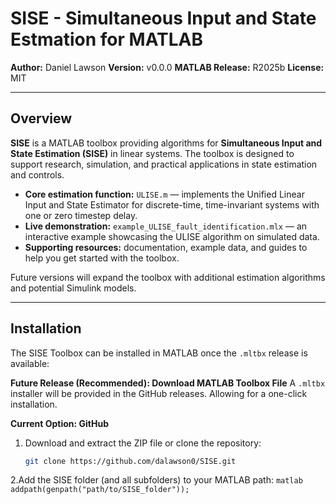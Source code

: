 # SISE - Simultaneous Input and State Estmation for MATLAB

**Author:** Daniel Lawson
**Version:** v0.0.0
**MATLAB Release:** R2025b
**License:** MIT

---

## Overview
**SISE** is a MATLAB toolbox providing algorithms for **Simultaneous Input and State Estimation (SISE)** in linear systems. The toolbox is designed to support research, simulation, and practical applications in state estimation and controls.

* **Core estimation function:** `ULISE.m` — implements the Unified Linear Input and State Estimator for discrete-time, time-invariant systems with one or zero timestep delay. 
* **Live demonstration:** `example_ULISE_fault_identification.mlx` — an interactive example showcasing the ULISE algorithm on simulated data. 
* **Supporting resources:** documentation, example data, and guides to help you get started with the toolbox. 

Future versions will expand the toolbox with additional estimation algorithms and potential Simulink models.

___

## Installation

The SISE Toolbox can be installed in MATLAB once the `.mltbx` release is available:

**Future Release (Recommended): Download MATLAB Toolbox File**
A `.mltbx` installer will be provided in the GitHub releases. Allowing for a one-click installation.

**Current Option: GitHub**
1. Download and extract the ZIP file or clone the repository:
	```bash
	git clone https://github.com/dalawson0/SISE.git
	```
2.Add the SISE folder (and all subfolders) to your MATLAB path:
	```matlab
	addpath(genpath("path/to/SISE_folder"));
	```
